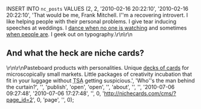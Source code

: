 INSERT INTO `nc_posts` VALUES (2, 2, '2010-02-16 20:22:10', '2010-02-16 
20:22:10', 'That would be me, Frank Mitchell. I''m a recovering introvert. I 
like helping people with their personal problems. I give tear inducing speeches 
at weddings. I <a href="/dance-of-shiva/" title="Dance of Shiva is the amazing 
brain training yoga I''m into.">dance when no one is watching</a> and sometimes 
<a href="/live/" title="Classes, workshops, and other live events I 
teach.">when people are</a>. I geek out on typography.\r\n\r\n<h2>And what the 
heck are niche cards?</h2>\r\n\r\nPasteboard products with personalities. 
Unique <a href="/shop/" title="Unique decks of cards for sale.">decks of 
cards</a> for microscopically small markets. Little packages of creativity 
incubation that fit in your luggage without <abbr title="Transportation 
Security Administration">TSA</abbr> getting suspicious.', 'Who''s the man 
behind the curtain?', '', 'publish', 'open', 'open', '', 'about', '', '', 
'2010-07-06 09:27:48', '2010-07-06 17:27:48', '', 0, 
'http://nichecards.com/cms/?page_id=2', 0, 'page', '', 0);
